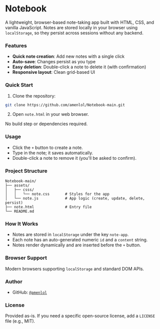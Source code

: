 # Notebook

A lightweight, browser-based note-taking app built with HTML, CSS, and vanilla JavaScript. Notes are stored locally in your browser using `localStorage`, so they persist across sessions without any backend.

### Features
- **Quick note creation**: Add new notes with a single click
- **Auto-save**: Changes persist as you type
- **Easy deletion**: Double-click a note to delete it (with confirmation)
- **Responsive layout**: Clean grid-based UI

### Quick Start
1. Clone the repository:
```bash
git clone https://github.com/amenlol/Notebook-main.git
```
2. Open `note.html` in your web browser.

No build step or dependencies required.

### Usage
- Click the `+` button to create a note.
- Type in the note; it saves automatically.
- Double-click a note to remove it (you'll be asked to confirm).

### Project Structure
```
Notebook-main/
├── assets/
│   ├── csss/
│   │   └── note.css       # Styles for the app
│   └── note.js            # App logic (create, update, delete, persist)
├── note.html              # Entry file
└── README.md
```

### How It Works
- Notes are stored in `localStorage` under the key `note-app`.
- Each note has an auto-generated numeric `id` and a `content` string.
- Notes render dynamically and are inserted before the `+` button.

### Browser Support
Modern browsers supporting `localStorage` and standard DOM APIs.

### Author
- GitHub: [`@amenlol`](https://github.com/amenlol)

### License
Provided as-is. If you need a specific open-source license, add a `LICENSE` file (e.g., MIT). 
